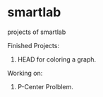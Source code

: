 # smartlab
projects of smartlab

Finished Projects:
1. HEAD for coloring a graph.

Working on:
1. P-Center Prolblem.
